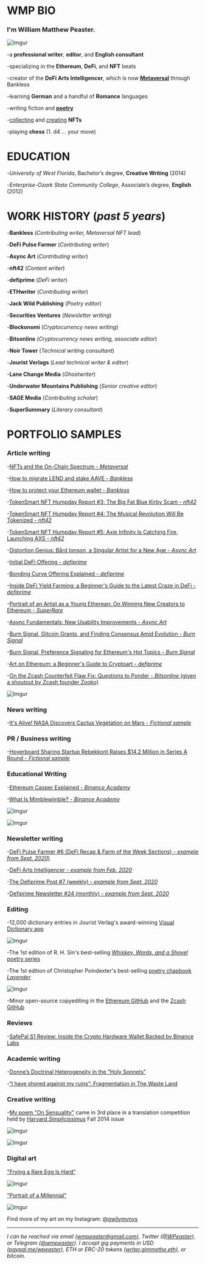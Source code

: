 # <b>WMP BIO</b>

### I'm <b>William Matthew Peaster.</b>

![Imgur](https://i.imgur.com/COmcG3F.jpg)

-a <b>professional writer</b>, <b>editor</b>, and <b>English consultant</b>

-specializing in the <b>Ethereum</b>, <b>DeFi</b>, and <b>NFT</b> beats

-creator of the <b>DeFi Arts Intelligencer</b>, which is now <b>[Metaversal](https://metaversal.banklesshq.com/)</b> through Bankless

-learning <b>German</b> and a handful of <b>Romance</b> languages

-writing fiction and <b>[poetry](http://wmpeaster.eth.link/)</b>

-[collecting](https://www.cryptovoxels.com/parcels/3103) and [creating](https://opensea.io/collection/color-fields) <b>NFTs</b>

-playing <b>chess</b> (1. d4 ... your move)

# <b>EDUCATION</b> 

-<i>University of West Florida</i>, Bachelor’s degree, <b>Creative Writing</b> (2014)

-<i>Enterprise-Ozark State Community College</i>, Associate’s degree, <b>English</b> (2012)

# <b>WORK HISTORY (<i>past 5 years</i>)</b>

-<b>Bankless</b> (<i>Contributing writer, Metaversal NFT lead</i>)

-<b>DeFi Pulse Farmer</b> (<i>Contributing writer</i>)

-<b>Async Art</b> (<i>Contributing writer</i>)

-<b>nft42</b> (<i>Content writer</i>)

-<b>defiprime</b> (<i>DeFi writer</i>)

-<b>ETHwriter</b> (<i>Contributing writer</i>)

-<b>Jack Wild Publishing</b> (<i>Poetry editor</i>)

-<b>Securities Ventures</b> (<i>Newsletter writing</i>)

-<b>Blockonomi</b> (<i>Cryptocurrency news writing</i>)

-<b>Bitsonline</b> (<i>Cryptocurrency news writing, associate editor</i>)

-<b>Noir Tower</b> (<i>Technical writing consultant</i>)

-<b>Jourist Verlags</b> (<i>Lead technical writer & editor</i>)

-<b>Lane Change Media</b> (<i>Ghostwriter</i>)

-<b>Underwater Mountains Publishing</b> (<i>Senior creative editor</i>)

-<b>SAGE Media</b> (<i>Contributing scholar</i>)

-<b>SuperSummary</b> (<i>Literary consultant</i>)

# <b>PORTFOLIO SAMPLES</b>

### Article writing

-[NFTs and the On-Chain Spectrum - *Metaversal*](https://metaversal.banklesshq.com/p/nfts-and-the-on-chain-spectrum)

-[How to migrate LEND and stake AAVE - *Bankless*](https://bankless.substack.com/p/how-to-migrate-lend-and-stake-aave)

-[How to protect your Ethereum wallet - *Bankless*](https://bankless.substack.com/p/how-to-protect-your-ethereum-wallet)

-[TokenSmart NFT Humpday Report #3: The Big Fat Blue Kirby Scam - *nft42*](https://nft.substack.com/p/tokensmart-nft-humpday-report-3-the)

-[TokenSmart NFT Humpday Report #4: The Musical Revolution Will Be Tokenized - *nft42*](https://nft.substack.com/p/tokensmart-nft-humpday-report-4-the)

-[TokenSmart NFT Humpday Report #5: Axie Infinity Is Catching Fire, Launching AXS - *nft42*](https://nft.substack.com/p/tokensmart-nft-humpday-report-5-axie)

-[Distortion Genius: Bård Ionson, a Singular Artist for a New Age - *Async Art*](https://edition.async.art/blog/distortion-genius-bard-ionson-a-singular-artist-for-a-new-age)

-[Initial DeFi Offering - *defiprime*](https://defiprime.com/initial-defi-offering)

-[Bonding Curve Offering Explained - *defiprime*](https://defiprime.com/bonding-curve-explained)

-[Inside DeFi Yield Farming: a Beginner's Guide to the Latest Craze in DeFi - *defiprime*](https://defiprime.com/defi-yield-farming)

-[Portrait of an Artist as a Young Etherean: On Winning New Creators to Ethereum - *SuperRare*](https://editorial.superrare.co/2020/05/28/portrait-of-an-artist-as-a-young-etherean-on-winning-new-creators-to-ethereum/)

-[Async Fundamentals: New Usability Improvements - *Async Art*](https://beta.cent.co/+xan9ik)

-[Burn Signal, Gitcoin Grants, and Finding Consensus Amid Evolution - *Burn Signal*](https://blog.burnsignal.io/burn-signal-gitcoin-grants/)

-[Burn Signal, Preference Signaling for Ethereum's Hot Topics - *Burn Signal*](https://blog.burnsignal.io/signaling-for-ethereums-hot-topics/)

-[Art on Ethereum: a Beginner's Guide to Cryptoart - *defiprime*](https://defiprime.com/cryptoart-on-ethereum)

-[On the Zcash Counterfeit Flaw Fix: Questions to Ponder - *Bitsonline* (given a shoutout by Zcash founder Zooko)](https://twitter.com/zooko/status/1092911343932399616)

![Imgur](https://i.imgur.com/XT2h6Rk.png)

### News writing

-[It's Alive! NASA Discovers Cactus Vegetation on Mars - *Fictional sample*](https://docs.google.com/document/d/1M7UYwm00dmz6CxSe767VcmhS_60komtyc-Im_vwThys/edit?usp=sharing)

### PR / Business writing

-[Hoverboard Sharing Startup Rebekkont Raises $14.2 Million in Series A Round - *Fictional sample*](https://docs.google.com/document/d/1FKD-yPk7upIheQU5oNW9FhwLHCc0HGR1QOiUvbzQOik/edit?usp=sharing)

### Educational Writing

-[Ethereum Casper Explained - *Binance Academy*](https://www.binance.vision/blockchain/ethereum-casper-explained)

-[What Is Mimblewimble? - *Binance Academy*](https://www.binance.vision/blockchain/what-is-mimblewimble)

![Imgur](https://i.imgur.com/0UkU6Ls.png)

![Imgur](https://i.imgur.com/SQVd74h.png)

### Newsletter writing

-[DeFi Pulse Farmer #6 (DeFi Recap & Farm of the Week Sections) - *example from Sept. 2020*)](https://yieldfarmer.substack.com/p/defi-pulse-farmer-6)

-[DeFi Arts Intelligencer - *example from Feb. 2020*](https://artsdefi.substack.com/p/defi-arts-intelligencer-feb-15th)

-[The Defiprime Post #7 (weekly) - *example from Sept. 2020*](https://defiprime.com/post7)

-[Defiprime Newsletter #24 (monthly) - *example from Sept. 2020*](https://defiprime.substack.com/p/defiprime-24)

### Editing 

-12,000 dictionary entries in Jourist Verlag's award-winning [Visual Dictionary app](https://www.jourist.com/product/jourist-visual-dictionary/)

![Imgur](https://i.imgur.com/cwSMasm.png)

-The 1st edition of R. H. Sin's best-selling [*Whiskey, Words, and a Shovel* poetry series](https://www.amazon.com/Whiskey-Words-Shovel-R-Sin/dp/1682410188/ref=sr_1_7?keywords=whiskey+words+%26&qid=1562342956&s=books&sr=1-7)

-The 1st edition of Christopher Poindexter's best-selling [poetry chapbook *Lavender*](https://www.amazon.com/Lavender-Christopher-Poindexter/dp/168241129X/ref=pd_rhf_dp_p_img_2?_encoding=UTF8&psc=1&refRID=8D50EBD5E9VZ6C08QFGA
)

![Imgur](https://i.imgur.com/eyFYODP.png)

-Minor open-source copyediting in the [Ethereum GitHub](https://github.com/ethereum/eth2.0-specs/pull/848) and the [Zcash GitHub](https://github.com/zcash/zcash/pull/3927)

### Reviews

-[SafePal S1 Review: Inside the Crypto Hardware Wallet Backed by Binance Labs](https://bitsonline.com/safepal-s1-review/)

### Academic writing

-[Donne’s Doctrinal Heterogeneity in the “Holy Sonnets”](https://www.academia.edu/33744926/John_Donne_s_Doctrinal_Heterogeneity_in_the_Holy_Sonnets_)

-[“I have shored against my ruins”: Fragmentation in The Waste Land](https://www.academia.edu/33744927/_I_have_shored_against_my_ruins_Fragmentation_in_T._S._Eliots_The_Waste_Land)

### Creative writing

-[My poem "On Sensuality"](https://gateway.temporal.cloud/ipfs/QmSGcw5BkpFxoaiqUQavpKFVEHDiYLH1cHDxZbfyJCKYwN) came in 3rd place in a translation competition held by [Harvard *Simplicissimus*](https://issuu.com/simplicissimusjournal/docs/simpl_f14_german_web/28) Fall 2014 issue

![Imgur](https://i.imgur.com/8ydLuuZ.png)

![Imgur](https://i.imgur.com/OBYuzji.png)

### Digital art

["Frying a Rare Egg Is Hard"](https://opensea.io/assets/0x2be6dae126185abfcd0c3fce25d971f84bb33f7b/4)

![Imgur](https://i.imgur.com/zMfENaK.jpg)

["Portrait of a Millennial"](https://opensea.io/assets/0x2be6dae126185abfcd0c3fce25d971f84bb33f7b/3)

![Imgur](https://i.imgur.com/7E0r7Lv.png) 

Find more of my art on my Instagram: [@gwilymynys](https://www.instagram.com/gwilymynys/)

***

*I can be reached via email (wmpeaster@gmail.com), Twitter ([@WPeaster](https://twitter.com/WPeaster)), or Telegram ([@wmpeaster](https://web.telegram.org/#/im?p=@wmpeaster)). I accept gig payments in USD ([paypal.me/wpeaster](paypal.me/wpeaster)), ETH or ERC-20 tokens ([writer.gimmethe.eth](https://etherscan.io/address/writer.gimmethe.eth)), or bitcoin.*
